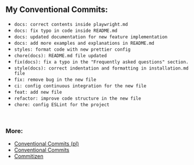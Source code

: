 ## My Conventional Commits:



- `docs: correct contents inside playwright.md`  
- `docs: fix typo in code inside README.md`
- `docs: updated documentation for new feature implementation`
- `docs: add more examples and explanations in README.md`
- `styles: format code with new prettier config`
- `chore(docs): README.md file updated`
- `fix(docs): fix a typo in the "Frequently asked questions" section.`
- `style(docs): correct indentation and formatting in installation.md file`
- `fix: remove bug in the new file`
- `ci: config continuous integration for the new file`
- `feat: add new file`
- `refactor: improve code structure in the new file`
- `chore: config ESLint for the project`

<br>

### More:

- [Conventional Commits (pl)](https://highlab.pl/conventional-commits/)
- [Conventional Commits](https://www.conventionalcommits.org/en/v1.0.0/)
- [Commitizen](https://github.com/commitizen/cz-cli)